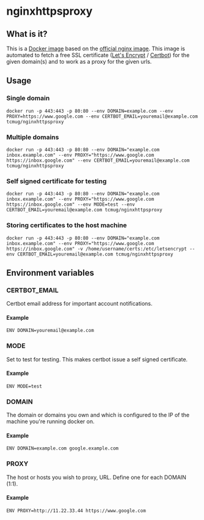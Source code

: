 # nginxhttpsproxy

## What is it?
This is a [Docker image](https://hub.docker.com/r/tcmug/nginxhttpsproxy/) based on the [official nginx image](https://hub.docker.com/_/nginx/). This image is automated to fetch a free SSL certificate ([Let's Encrypt](https://letsencrypt.org/) / [Certbot](https://certbot.eff.org/)) for the given domain(s) and to work as a proxy for the given urls.

## Usage
### Single domain
```docker run -p 443:443 -p 80:80 --env DOMAIN=example.com --env PROXY=https://www.google.com --env CERTBOT_EMAIL=youremail@example.com tcmug/nginxhttpsproxy```
### Multiple domains
```docker run -p 443:443 -p 80:80 --env DOMAIN="example.com inbox.example.com" --env PROXY="https://www.google.com https://inbox.google.com" --env CERTBOT_EMAIL=youremail@example.com tcmug/nginxhttpsproxy```
### Self signed certificate for testing
```docker run -p 443:443 -p 80:80 --env DOMAIN="example.com inbox.example.com" --env PROXY="https://www.google.com https://inbox.google.com" --env MODE=test --env CERTBOT_EMAIL=youremail@example.com tcmug/nginxhttpsproxy```
### Storing certificates to the host machine
```docker run -p 443:443 -p 80:80 --env DOMAIN="example.com inbox.example.com" --env PROXY="https://www.google.com https://inbox.google.com" -v /home/username/certs:/etc/letsencrypt --env CERTBOT_EMAIL=youremail@example.com tcmug/nginxhttpsproxy```

## Environment variables

### CERTBOT_EMAIL
Certbot email address for important account notifications.
#### Example
```ENV DOMAIN=youremail@example.com```
### MODE
Set to test for testing. This makes certbot issue a self signed certificate.
#### Example
```ENV MODE=test```
### DOMAIN
The domain or domains you own and which is configured to the IP of the machine you're running docker on.
#### Example
```ENV DOMAIN=example.com google.example.com```
### PROXY
The host or hosts you wish to proxy, URL. Define one for each DOMAIN (1:1).
#### Example
```ENV PROXY=http://11.22.33.44 https://www.google.com```
